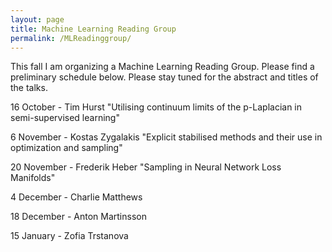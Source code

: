```yaml
---
layout: page
title: Machine Learning Reading Group
permalink: /MLReadinggroup/
---
```


This fall I am organizing a Machine Learning Reading Group. Please find a preliminary schedule below. Please stay tuned for the abstract and titles of the talks.

16 October - Tim Hurst "Utilising continuum limits of the p-Laplacian in semi-supervised learning"

6 November - Kostas Zygalakis "Explicit stabilised methods and their use in optimization and sampling"

20 November - Frederik Heber "Sampling in Neural Network Loss Manifolds"

4 December - Charlie Matthews

18 December - Anton Martinsson

15 January - Zofia Trstanova